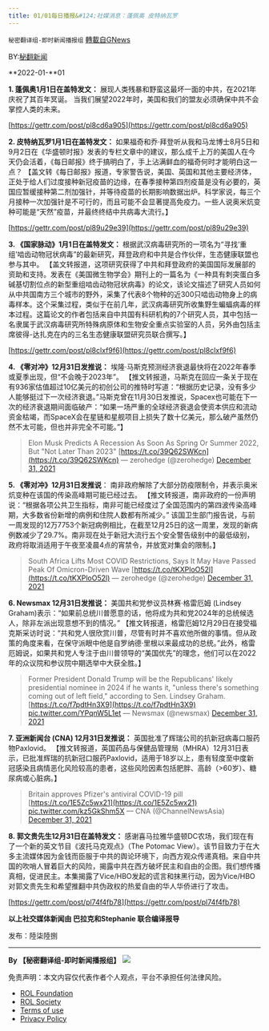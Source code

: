 ```yaml
---
title: 01/01每日播报&#124;社媒消息：蓬佩奥 皮特纳瓦罗
---
```

`秘密翻译组-即时新闻播报组` [轉載自GNews](https://gnews.org/zh-hans/1811357/)

BY:[秘翻新闻](https://gtv.org/broadcast/watch/61d01760ecc0b216cbb3225d)

**2022-01-**01

**1. 蓬佩奥1月1日在盖特发文：** 展现人类残暴和野蛮这最坏一面的中共，在2021年庆祝了其百年冥诞。 当我们展望2022年时，美国和我们的盟友必须确保中共不会掌控人类的未来。

[https://gettr.com/post/pl8cd6a905](https://gettr.com/post/pl8cd6a905)

**2. 皮特纳瓦罗1月1日在盖特发文：** 如果福奇和乔·拜登听从我和马龙博士8月5日和9月2日在《华盛顿时报》发表的专栏文章中的建议，那么成千上万的美国人在今天仍会活着，《每日邮报》终于搞明白了，手上沾满鲜血的福奇何时才能明白这一点？ 【盖文转《每日邮报》报道，专家警告说，美国、英国和其他主要经济体，正处于给人们过度接种新冠疫苗的边缘，在春季接种第四剂疫苗是没有必要的，英国应暂缓接种第二剂加强针，并等待疫苗的长期影响数据出炉。科学家说，每三个月接种一次加强针是不可行的，而且可能不会显著提高免疫力。一些人说奥米炕变种可能是“天然”疫苗，并最终终结中共病毒大流行。】

[https://gettr.com/post/pl89u29e39](https://gettr.com/post/pl89u29e39)

**3. 《国家脉动》1月1日在盖特发文：** 根据武汉病毒研究所的一项名为“寻找‘重组’啮齿动物冠状病毒”的最新研究，拜登政府和中共是合作伙伴，生态健康联盟也参与其中。 【盖文转报道，这项研究获得了中共和拜登政府的美国国际发展部的资助和支持。发表在《美国微生物学会》期刊上的一篇名为《一种具有刺突蛋白多碱基切割位点的新型重组啮齿动物冠状病毒》的论文，该论文描述了研究人员如何从中共国南方三个城市的野外，采集了代表8个物种的近300只啮齿动物身上的病毒样本。这个采集过程，类似于在前几年，武汉病毒研究所收集野生蝙蝠病毒的样本过程。这篇论文的作者包括来自中共国有科研机构的7个研究人员，其中包括一名隶属于武汉病毒研究所特殊病原体和生物安全重点实验室的人员，另外由包括主席彼得-达扎克在内的三名生态健康联盟研究员联合撰写。】

[https://gettr.com/post/pl8clxf9f6](https://gettr.com/post/pl8clxf9f6)

**4. 《零对冲》12月31日发推说：** 埃隆·马斯克预测经济衰退最快将在2022年春季或夏季出现，但“不会晚于2023年”。 【推文转报道，马斯克在回应一条关于现在有936家估值超过10亿美元的初创公司的推特时写道：“根据历史记录，没有多少人能够挺过下一次经济衰退。”马斯克曾在11月30日发推说，Spacex也可能在下一次的经济衰退期间面临破产：“如果一场严重的全球经济衰退会使资本供应和流动资金枯竭，而SpaceX会在星链和星舰项目上损失了数十亿美元，那么破产虽然仍然不太可能，但也并非完全不可能。”】



> Elon Musk Predicts A Recession As Soon As Spring Or Summer 2022, But "Not Later Than 2023" [https://t.co/39Q62SWKcn](https://t.co/39Q62SWKcn)
> — zerohedge (@zerohedge) [December 31, 2021](https://twitter.com/zerohedge/status/1476914872059404331?ref_src=twsrc%5Etfw)



**5. 《零对冲》12月31日发推说**： 南非政府解除了大部分防疫限制令，并表示奥米炕变种在该国的传染高峰期可能已经过去。 【推文转报道，南非政府的一份声明说：“根据各项公共卫生指标，南非可能已经度过了全国范围内的第四波传染高峰期，大多数省份新增的病例和住院人数都有所减少。” 该国卫生部门报告说，与前一周发现的12万7753个新冠病例相比，在截至12月25日的这一周里，发现的新病例数减少了29.7%。南非现在处于新冠大流行五个安全警告级别中的最低级别，政府将取消适用于午夜至凌晨4点的宵禁令，并放宽对集会的限制。】



> South Africa Lifts Most COVID Restrictions, Says It May Have Passed Peak Of Omicron-Driven Wave [https://t.co/tKXPloO52l](https://t.co/tKXPloO52l)
> — zerohedge (@zerohedge) [December 31, 2021](https://twitter.com/zerohedge/status/1476910594427166759?ref_src=twsrc%5Etfw)



**6. Newsmax 12月31日发推说：** 美国共和党参议员林赛·格雷厄姆 (Lindsey Graham)表示：“如果前总统川普愿意的话，他将成为共和党2024年的总统候选人，除非左派出现意想不到的情况。” 【推文转报道，格雷厄姆12月29日在接受福克斯采访时说：“共和党人很欣赏川普，尽管有时并不喜欢他所做的事情。但从政策的角度来看，在保守派眼中他是自罗纳德·里根以来最成功的总统。”此外，格雷厄姆说，如果共和党人专注于由川普领导的“美国优先”的理念，他们可以在2022年的众议院和参议院中期选举中大获全胜。】



> Former President Donald Trump will be the Republicans' likely presidential nominee in 2024 if he wants it, "unless there's something coming out of left field," according to Sen. Lindsey Graham. [https://t.co/f7pdtHn3X9](https://t.co/f7pdtHn3X9) [pic.twitter.com/YPqnW5L1et](https://t.co/YPqnW5L1et)
> — Newsmax (@newsmax) [December 31, 2021](https://twitter.com/newsmax/status/1476825466065461249?ref_src=twsrc%5Etfw)



**7. 亚洲新闻台 (CNA) 12月31日发推说：** 英国批准了辉瑞公司的抗新冠病毒口服药物Paxlovid。 【推文转报道，英国药品与保健品管理局（MHRA）12月31日表示，已批准辉瑞的抗新冠口服药Paxlovid，适用于18岁以上，患有轻度至中度新冠感染且病情恶化风险较高的患者，这些风险因素包括肥胖、高龄（&gt;60岁）、糖尿病或心脏病。】



> Britain approves Pfizer's antiviral COVID-19 pill [https://t.co/1E5Zc5wx21](https://t.co/1E5Zc5wx21) [pic.twitter.com/kz5GkShm5X](https://t.co/kz5GkShm5X)
> — CNA (@ChannelNewsAsia) [December 31, 2021](https://twitter.com/ChannelNewsAsia/status/1476897438531162112?ref_src=twsrc%5Etfw)



**8. 郭文贵先生12月31日在盖特发文：** 感谢喜马拉雅华盛顿DC农场，我们现在有了一个新的英文节目《波托马克观点》（The Potomac View）。该节目致力于在大多主流媒体因为金钱而臣服于中共的舆论环境下，向西方观众传递真相。来自中共国的吹哨人冒着巨大的风险，揭露中共在西方破坏民主和自由的企图。我们想传播真相，促进民主。本集揭露了Vice/HBO发起的谎言和抹黑行动，因为Vice/HBO对郭文贵先生和希望推翻中共伪政权的热爱自由的华人华侨进行了攻击。

[https://gettr.com/post/pl74f4fb78](https://gettr.com/post/pl74f4fb78)

**以上社交媒体新闻由 巴拉克和Stephanie 联合编译报导**

发布：陸柒陸捌

* * *

**By 【秘密翻译组-即时新闻播报组】**
![](https://assets.gnews.org/wp-content/uploads/2022/01/截圖-2021-12-28-00.48.35.png)
 

免责声明：本文内容仅代表作者个人观点，平台不承担任何法律风险。

- [ROL Foundation](https://rolfoundation.org/)
- [ROL Society](https://rolsociety.org/)
- [Terms of use](https://gnews.org/terms-of-use-3/)
- [Privacy Policy](https://gnews.org/privacy-policy/)
